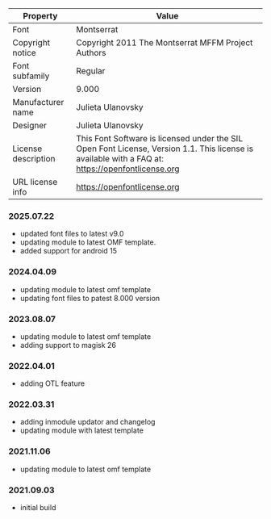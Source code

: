 | Property | Value |
|---|---|
| Font | Montserrat |
| Copyright notice | Copyright 2011 The Montserrat MFFM Project Authors |
| Font subfamily | Regular |
| Version | 9.000 |
| Manufacturer name | Julieta Ulanovsky |
| Designer | Julieta Ulanovsky |
| License description | This Font Software is licensed under the SIL Open Font License, Version 1.1. This license is available with a FAQ at: https://openfontlicense.org |
| URL license info | https://openfontlicense.org |

### 2025.07.22
- updated font files to latest v9.0
- updating module to latest OMF template.
- added support for android 15

### 2024.04.09
- updating module to latest omf template
- updating font files to patest 8.000 version 

### 2023.08.07
- updating module to latest omf template
- adding support to magisk 26

### 2022.04.01
- adding OTL feature

### 2022.03.31
- adding inmodule updator and changelog
- updating module with latest template

### 2021.11.06
- updating module to latest omf template

### 2021.09.03
- initial build 